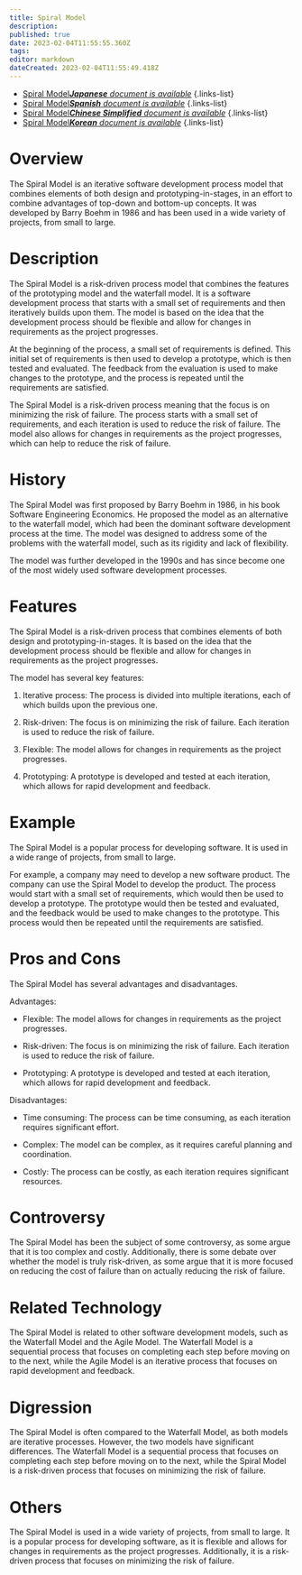 ```yaml
---
title: Spiral Model
description: 
published: true
date: 2023-02-04T11:55:55.360Z
tags: 
editor: markdown
dateCreated: 2023-02-04T11:55:49.418Z
---
```


- [Spiral Model***Japanese** document is available*](/ja/Knowledge-base/Dictionary/spiral-model)
{.links-list}
- [Spiral Model***Spanish** document is available*](/es/Knowledge-base/Dictionary/spiral-model)
{.links-list}
- [Spiral Model***Chinese Simplified** document is available*](/zh/Knowledge-base/Dictionary/spiral-model)
{.links-list}
- [Spiral Model***Korean** document is available*](/ko/Knowledge-base/Dictionary/spiral-model)
{.links-list}


# Overview
The Spiral Model is an iterative software development process model that combines elements of both design and prototyping-in-stages, in an effort to combine advantages of top-down and bottom-up concepts. It was developed by Barry Boehm in 1986 and has been used in a wide variety of projects, from small to large.

# Description
The Spiral Model is a risk-driven process model that combines the features of the prototyping model and the waterfall model. It is a software development process that starts with a small set of requirements and then iteratively builds upon them. The model is based on the idea that the development process should be flexible and allow for changes in requirements as the project progresses.

At the beginning of the process, a small set of requirements is defined. This initial set of requirements is then used to develop a prototype, which is then tested and evaluated. The feedback from the evaluation is used to make changes to the prototype, and the process is repeated until the requirements are satisfied.

The Spiral Model is a risk-driven process meaning that the focus is on minimizing the risk of failure. The process starts with a small set of requirements, and each iteration is used to reduce the risk of failure. The model also allows for changes in requirements as the project progresses, which can help to reduce the risk of failure.

# History
The Spiral Model was first proposed by Barry Boehm in 1986, in his book Software Engineering Economics. He proposed the model as an alternative to the waterfall model, which had been the dominant software development process at the time. The model was designed to address some of the problems with the waterfall model, such as its rigidity and lack of flexibility.

The model was further developed in the 1990s and has since become one of the most widely used software development processes.

# Features
The Spiral Model is a risk-driven process that combines elements of both design and prototyping-in-stages. It is based on the idea that the development process should be flexible and allow for changes in requirements as the project progresses.

The model has several key features:

1. Iterative process: The process is divided into multiple iterations, each of which builds upon the previous one.

2. Risk-driven: The focus is on minimizing the risk of failure. Each iteration is used to reduce the risk of failure.

3. Flexible: The model allows for changes in requirements as the project progresses.

4. Prototyping: A prototype is developed and tested at each iteration, which allows for rapid development and feedback.

# Example
The Spiral Model is a popular process for developing software. It is used in a wide range of projects, from small to large.

For example, a company may need to develop a new software product. The company can use the Spiral Model to develop the product. The process would start with a small set of requirements, which would then be used to develop a prototype. The prototype would then be tested and evaluated, and the feedback would be used to make changes to the prototype. This process would then be repeated until the requirements are satisfied.

# Pros and Cons
The Spiral Model has several advantages and disadvantages.

Advantages:

- Flexible: The model allows for changes in requirements as the project progresses.

- Risk-driven: The focus is on minimizing the risk of failure. Each iteration is used to reduce the risk of failure.

- Prototyping: A prototype is developed and tested at each iteration, which allows for rapid development and feedback.

Disadvantages:

- Time consuming: The process can be time consuming, as each iteration requires significant effort.

- Complex: The model can be complex, as it requires careful planning and coordination.

- Costly: The process can be costly, as each iteration requires significant resources.

# Controversy
The Spiral Model has been the subject of some controversy, as some argue that it is too complex and costly. Additionally, there is some debate over whether the model is truly risk-driven, as some argue that it is more focused on reducing the cost of failure than on actually reducing the risk of failure.

# Related Technology
The Spiral Model is related to other software development models, such as the Waterfall Model and the Agile Model. The Waterfall Model is a sequential process that focuses on completing each step before moving on to the next, while the Agile Model is an iterative process that focuses on rapid development and feedback.

# Digression
The Spiral Model is often compared to the Waterfall Model, as both models are iterative processes. However, the two models have significant differences. The Waterfall Model is a sequential process that focuses on completing each step before moving on to the next, while the Spiral Model is a risk-driven process that focuses on minimizing the risk of failure.

# Others
The Spiral Model is used in a wide variety of projects, from small to large. It is a popular process for developing software, as it is flexible and allows for changes in requirements as the project progresses. Additionally, it is a risk-driven process that focuses on minimizing the risk of failure.